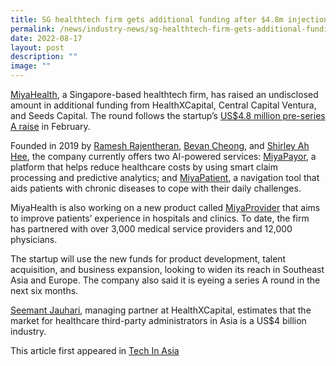 ```yaml
---
title: SG healthtech firm gets additional funding after $4.8m injection
permalink: /news/industry-news/sg-healthtech-firm-gets-additional-funding-after-48m-injection/
date: 2022-08-17
layout: post
description: ""
image: ""
---
```

[MiyaHealth](https://miyahealth.com/), a Singapore-based healthtech firm, has raised an undisclosed amount in additional funding from HealthXCapital, Central Capital Ventura, and Seeds Capital. The round follows the startup’s [US$4.8 million pre-series A raise](https://www.techinasia.com/singaporebased-healthtech-firm-65m-booster) in February.

Founded in 2019 by [Ramesh Rajentheran](https://www.linkedin.com/in/ramesh-rajentheran-723248/), [Bevan Cheong](https://www.linkedin.com/in/bevan-cheong/), and [Shirley Ah Hee](https://www.linkedin.com/in/shirley-ah-hee/), the company currently offers two AI-powered services: [MiyaPayor](https://miyahealth.com/product/miya-payor/), a platform that helps reduce healthcare costs by using smart claim processing and predictive analytics; and [MiyaPatient](https://miyahealth.com/product/miya-patient/), a navigation tool that aids patients with chronic diseases to cope with their daily challenges.

MiyaHealth is also working on a new product called [MiyaProvider](https://miyahealth.com/product/miya-provider/) that aims to improve patients’ experience in hospitals and clinics. To date, the firm has partnered with over 3,000 medical service providers and 12,000 physicians.

The startup will use the new funds for product development, talent acquisition, and business expansion, looking to widen its reach in Southeast Asia and Europe. The company also said it is eyeing a series A round in the next six months.


[Seemant Jauhari](https://www.linkedin.com/in/seemantjauhari/), managing partner at HealthXCapital, estimates that the market for healthcare third-party administrators in Asia is a US$4 billion industry.

This article first appeared in [Tech In Asia](https://www.techinasia.com/miyahealth-receives-booster-funding)
